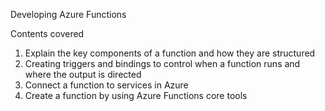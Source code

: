 Developing Azure Functions

Contents covered
1. Explain the key components of a function and how they are structured
2. Creating triggers and bindings to control when a function runs and where the output is directed
3. Connect a function to services in Azure
4. Create a function by using Azure Functions core tools

